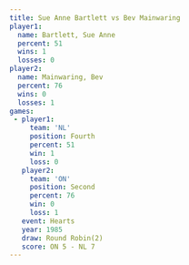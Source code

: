 ```yaml
---
title: Sue Anne Bartlett vs Bev Mainwaring
player1:                  
  name: Bartlett, Sue Anne
  percent: 51             
  wins: 1                 
  losses: 0               
player2:                  
  name: Mainwaring, Bev   
  percent: 76             
  wins: 0                 
  losses: 1               
games:
 - player1:          
     team: 'NL'      
     position: Fourth
     percent: 51     
     win: 1          
     loss: 0         
   player2:          
     team: 'ON'      
     position: Second
     percent: 76     
     win: 0          
     loss: 1         
   event: Hearts       
   year: 1985          
   draw: Round Robin(2)
   score: ON 5 - NL 7  
---
```

